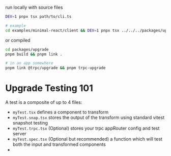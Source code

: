run locally with source files

```sh
DEV=1 pnpx tsx path/to/cli.ts

# example
cd examples/minimal-react/client && DEV=1 pnpx tsx ../../../packages/upgrade/src/bin/cli.ts --force --skipTanstackQuery --verbose
```

or compiled

```sh
cd packages/upgrade
pnpm build && pnpm link .

# in an app somewhere
pnpm link @trpc/upgrade && pnpm trpc-upgrade
```

# Upgrade Testing 101

A test is a composite of up to 4 files:

- `myTest.tsx` defines a component to transform
- `myTest.snap.tsx` stores the output of the transform using standard vitest snapshot testing
- `myTest.trpc.tsx` (Optional) stores your trpc appRouter config and test server
- `myTest.spec.tsx` (Optional but recommended) a function which will test both the input and transformed components
-
